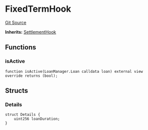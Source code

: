 # FixedTermHook
[Git Source](https://github.com/AstariaXYZ/starport/blob/22f00b954c780c3e2d90e9d0a8f83c4a2a3060ff/src/hooks/FixedTermHook.sol)

**Inherits:**
[SettlementHook](/src/hooks/SettlementHook.sol/abstract.SettlementHook.md)


## Functions
### isActive


```solidity
function isActive(LoanManager.Loan calldata loan) external view override returns (bool);
```

## Structs
### Details

```solidity
struct Details {
    uint256 loanDuration;
}
```

